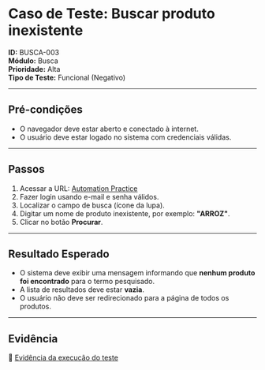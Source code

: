 # Caso de Teste: Buscar produto inexistente

**ID:** BUSCA-003  
**Módulo:** Busca  
**Prioridade:** Alta  
**Tipo de Teste:** Funcional (Negativo)  

---

## Pré-condições
- O navegador deve estar aberto e conectado à internet.  
- O usuário deve estar logado no sistema com credenciais válidas.  

---

## Passos
1. Acessar a URL: [Automation Practice](https://www.automationpratice.com.br/)  
2. Fazer login usando e-mail e senha válidos.  
3. Localizar o campo de busca (ícone da lupa).  
4. Digitar um nome de produto inexistente, por exemplo: **"ARROZ"**.  
5. Clicar no botão **Procurar**.  

---

## Resultado Esperado
- O sistema deve exibir uma mensagem informando que **nenhum produto foi encontrado** para o termo pesquisado.  
- A lista de resultados deve estar **vazia**.  
- O usuário não deve ser redirecionado para a página de todos os produtos.  

---

## Evidência
📎 [Evidência da execução do teste](/3_Evidências/3_Busca_de_produtos/BUSCA-003-ERRO_burcar_produto_inexistente.mp4)  
